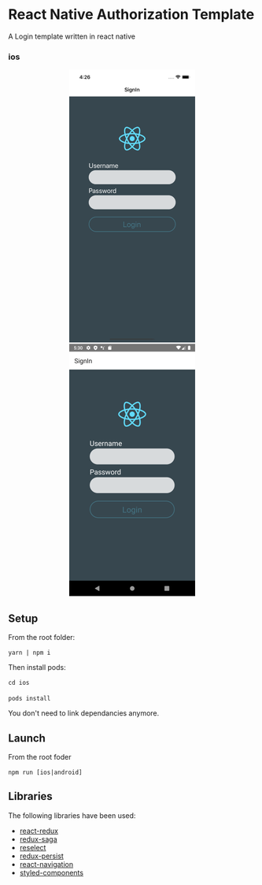 # React Native Authorization Template

A Login template written in react native

### ios
<p align="center">
<img src="https://github.com/tommaso-sebastianelli/react-native-authentication-template/blob/master/screenshots/screen_01.png" width="256">
<img src="https://github.com/tommaso-sebastianelli/react-native-authentication-template/blob/master/screenshots/screen_04.png" width="256">
</p>

## Setup

From the root folder:

    yarn | npm i

Then install pods:

    cd ios

    pods install

You don't need to link dependancies anymore.

## Launch

From the root foder

    npm run [ios|android]


## Libraries

The following libraries have been used: 

* [react-redux](https://github.com/reduxjs/react-redux)
* [redux-saga](https://github.com/redux-saga/redux-saga)
* [reselect](https://github.com/reduxjs/reselect)
* [redux-persist](https://github.com/rt2zz/redux-persist)
* [react-navigation](https://github.com/rt2zz/redux-persist)
* [styled-components](https://github.com/styled-components/styled-components)


